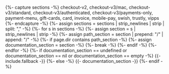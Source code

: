 {%- capture sections -%}
    checkout-v2,
    checkout-v3/mac,
    checkout-v3/standard,
    checkout-v3/authenticated,
    checkout-v3/payments-only,
    payment-menu,
    gift-cards,
    card,
    invoice,
    mobile-pay,
    swish,
    trustly,
    vipps
{%- endcapture -%}
{%- assign sections = sections | strip_newlines | strip | split: "," -%}
{%- for s in sections -%}
    {%- assign section = s | strip_newlines | strip -%}
    {%- assign path_section = section | prepend: "/" | append: "/" -%}
    {%- if page.dir contains path_section -%}
        {%- assign documentation_section = section -%}
        {%- break -%}
    {%- endif -%}
{%- endfor -%}
{%- if documentation_section == undefined or documentation_section == nil or documentation_section == empty -%}
    {{- include.fallback -}}
{%- else -%}
    {{- documentation_section -}}
{%- endif -%}
